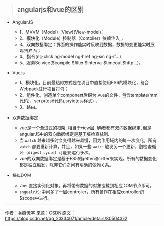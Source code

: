 > ## angularjs和vue的区别
- AngularJS
    + 1、MVVM（Model）(View)(View-model)；
    + 2、模块化（Module）控制器（Contoller）依赖注入；
    + 3、双向数据绑定：界面的操作能实时反映到数据，数据的变更能实时展现到界面；
    + 4、指令(ng-click ng-model ng-href ng-src ng-if...)；
    + 5、服务Service($compile $filter $interval $timeout $http...)。

- Vue.js
    + 1、模块化，目前最热的方式是在项目中直接使用ES6的模块化，结合Webpack进行项目打包；
    + 2、组件化，创造单个component后缀为.vue的文件，包含template(html代码)，script(es6代码),style(css样式)；
    + 3、路由。
    
- 双向数据绑定
    + vue是一个渐进式的框架, 相当于view层, l两者都有双向数据绑定, 但是angularJS中的双向数据绑定是基于脏检查机制.
    + 当 `watch` 越来越多时会变得越来越慢，因为作用域内的每一次变化，所有 `watch` 都要重新计算。并且，如果一些 `watch` 触发另一个更新，脏检查循环（`digest cycle`）可能要运行多次。
    + vue的双向数据绑定是基于ES5的getter和setter来实现，所有的数据变化都是独立触发，除非它们之间有明确的依赖关系。

- 操纵DOM
    + `Vue`: 直接实例化对象，再将带有数据的对象挂载到相应DOM节点即可。
    + `angualrJS`: 中间多了一层controller，所有操作在相应controller的$scope中进行。


--------------------- 
作者：兵腾傲宇 
来源：CSDN 
原文：https://blog.csdn.net/qq_23334071/article/details/80504392 